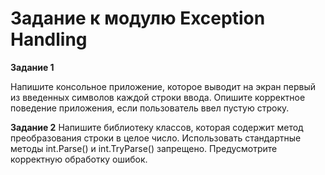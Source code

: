# Задание к модулю Exception Handling

**Задание 1**

Напишите консольное приложение, которое выводит на экран первый из введенных символов каждой строки ввода. Опишите корректное поведение приложения, если пользователь ввел пустую строку.

**Задание 2**
Напишите библиотеку классов, которая содержит метод преобразования строки в целое число. Использовать стандартные методы int.Parse() и int.TryParse() запрещено. Предусмотрите корректную обработку ошибок.
